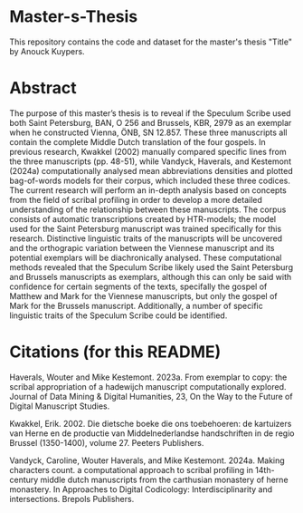 # Master-s-Thesis
This repository contains the code and dataset for the master's thesis "Title" by Anouck Kuypers.

# Abstract
The purpose of this master’s thesis is to reveal if the Speculum Scribe used both Saint Petersburg, BAN, O 256 and Brussels, KBR, 2979 as an exemplar when he constructed Vienna, ÖNB, SN 12.857. These three manuscripts all contain the complete Middle Dutch translation of the four gospels. In previous research, Kwakkel (2002) manually compared specific lines from the three manuscripts (pp. 48-51), while Vandyck, Haverals, and Kestemont (2024a) computationally analysed mean abbreviations densities and plotted bag-of-words models for their corpus, which included these three codices. The current research will perform an in-depth analysis based on concepts from the field of scribal profiling in order to develop a more detailed understanding of the relationship between these manuscripts. The corpus consists of automatic transcriptions created by HTR-models; the model used for the Saint Petersburg manuscript was trained specifically for this research. Distinctive linguistic traits of the manuscripts will be uncovered and the orthograpic variation between the Viennese manuscript and its potential exemplars will be diachronically analysed. These computational methods revealed that the Speculum Scribe likely used the Saint Petersburg and Brussels manuscripts as exemplars, although this can only be said with confidence for certain segments of the texts, specifally the gospel of Matthew and Mark for the Viennese manuscripts, but only the gospel of Mark for the Brussels manuscript. Additionally, a number of specific linguistic traits of the Speculum Scribe could be identified.



# Citations (for this README)
Haverals, Wouter and Mike Kestemont. 2023a. From exemplar to copy: the scribal appropriation of a hadewijch manuscript computationally explored. Journal of Data Mining & Digital Humanities, 23, On the Way to the
  Future of Digital Manuscript Studies.
  
Kwakkel, Erik. 2002. Die dietsche boeke die ons toebehoeren: de kartuizers van Herne en de productie van Middelnederlandse handschriften in de regio Brussel (1350-1400), volume 27. Peeters Publishers.

Vandyck, Caroline, Wouter Haverals, and Mike Kestemont. 2024a. Making characters count. a computational approach to scribal profiling in 14th-century middle dutch manuscripts from the carthusian monastery of herne
  monastery. In Approaches to Digital Codicology: Interdisciplinarity and intersections. Brepols Publishers.
